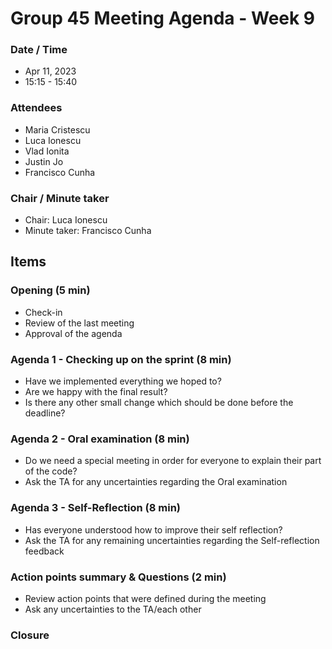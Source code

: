 # Group 45 Meeting Agenda - Week 9

### Date / Time
- Apr 11, 2023
- 15:15 - 15:40
### Attendees
- Maria Cristescu
- Luca Ionescu
- Vlad Ionita
- Justin Jo
- Francisco Cunha
### Chair / Minute taker
- Chair: Luca Ionescu
- Minute taker: Francisco Cunha

## Items
### Opening (5 min)
- Check-in
- Review of the last meeting
- Approval of the agenda

### Agenda 1 - Checking up on the sprint (8 min)
- Have we implemented everything we hoped to?
- Are we happy with the final result?
- Is there any other small change which should be done before the deadline?

### Agenda 2 - Oral examination (8 min)
- Do we need a special meeting in order for everyone to explain their part of the code?
- Ask the TA for any uncertainties regarding the Oral examination

### Agenda 3 - Self-Reflection (8 min)
- Has everyone understood how to improve their self reflection?
- Ask the TA for any remaining uncertainties regarding the Self-reflection feedback 


### Action points summary & Questions (2 min)
- Review action points that were defined during the meeting
- Ask any uncertainties to the TA/each other

### Closure
